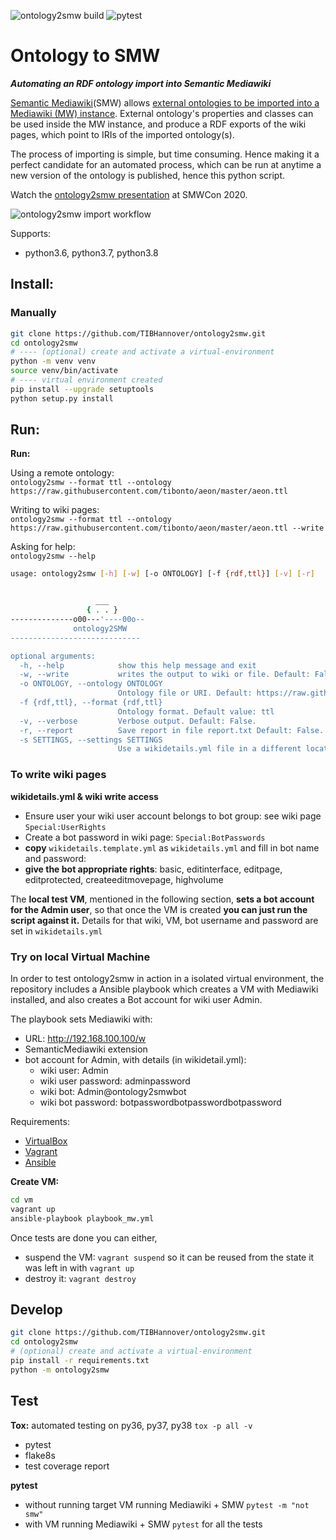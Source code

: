 ![ontology2smw build](https://github.com/TIBHannover/ontology2smw/workflows/ontology2smw%20build/badge.svg)
![pytest](https://github.com/TIBHannover/ontology2smw/workflows/pytest/badge.svg)

# Ontology to SMW
_**Automating an RDF ontology import into Semantic Mediawiki**_

[Semantic Mediawiki](https://www.semantic-mediawiki.org)(SMW) allows
[external ontologies to be imported into a Mediawiki (MW) instance](https://www.semantic-mediawiki.org/wiki/Help:Import_vocabulary).
External ontology's properties and classes can be used inside the MW instance, and produce a RDF exports of
the wiki pages, which point to IRIs of the imported ontology(s).

The process of importing is simple, but time consuming. Hence making it a perfect candidate for an automated process,
which can be run at anytime a new version of the ontology is published, hence this python script.

Watch the [ontology2smw presentation](https://youtu.be/AQfJL-i6s88) at SMWCon 2020.

![ontology2smw import workflow](docs/ontology2smw_aeon.svg?raw=true)

Supports:
* python3.6, python3.7, python3.8


## Install:

### Manually
```bash
git clone https://github.com/TIBHannover/ontology2smw.git
cd ontology2smw
# ---- (optional) create and activate a virtual-environment
python -m venv venv
source venv/bin/activate
# ---- virtual environment created
pip install --upgrade setuptools
python setup.py install
```


## Run:

**Run:**



Using a remote ontology:<br/>`ontology2smw --format ttl --ontology https://raw.githubusercontent.com/tibonto/aeon/master/aeon.ttl`

Writing to wiki pages:<br/>`ontology2smw --format ttl --ontology https://raw.githubusercontent.com/tibonto/aeon/master/aeon.ttl --write`

Asking for help:<br/>`ontology2smw --help`
```bash
usage: ontology2smw [-h] [-w] [-o ONTOLOGY] [-f {rdf,ttl}] [-v] [-r]


                   ___
                 { . . }
--------------o00---'----00o--
              ontology2SMW
-----------------------------

optional arguments:
  -h, --help            show this help message and exit
  -w, --write           writes the output to wiki or file. Default: False (dry-run).
  -o ONTOLOGY, --ontology ONTOLOGY
                        Ontology file or URI. Default: https://raw.githubusercontent.com/tibonto/aeon/master/aeon.ttl
  -f {rdf,ttl}, --format {rdf,ttl}
                        Ontology format. Default value: ttl
  -v, --verbose         Verbose output. Default: False.
  -r, --report          Save report in file report.txt Default: False.
  -s SETTINGS, --settings SETTINGS
                        Use a wikidetails.yml file in a different location.


```

<!--

**Requirements:**

In virtual environment install requirements `pip install -r requirements.txt`

`python setup.py install`


**Create a build:**

`python setup.py sdist bdist_wheel`
-->

### To write wiki pages
**wikidetails.yml & wiki write access**
* Ensure user your wiki user account belongs to bot group: see wiki page `Special:UserRights`
* Create a bot password in wiki page: `Special:BotPasswords`
* **copy** `wikidetails.template.yml` as `wikidetails.yml` and fill in bot name and password:<br/>
* **give the bot appropriate rights**: basic, editinterface, editpage, editprotected, createeditmovepage, highvolume

The **local test VM**, mentioned in the following section, **sets a bot account for
the Admin user**, so that once the VM is created **you can just run the script against it.**
Details for that wiki, VM, bot username and password are set in `wikidetails.yml`



### Try on local Virtual Machine
In order to test ontology2smw in action in a isolated virtual
environment, the repository includes a Ansible playbook which creates a VM with Mediawiki installed, and also creates a Bot account for wiki user Admin.

The playbook sets Mediawiki with:
* URL: http://192.168.100.100/w
* SemanticMediawiki extension
* bot account for Admin, with details (in wikidetail.yml):
   * wiki user: Admin
   * wiki user password: adminpassword
   * wiki bot: Admin@ontology2smwbot
   * wiki bot password: botpasswordbotpasswordbotpassword


Requirements:
* [VirtualBox](https://www.virtualbox.org/)
* [Vagrant](https://www.vagrantup.com/)
* [Ansible](https://www.ansible.com/)

**Create VM:**
```bash
cd vm
vagrant up
ansible-playbook playbook_mw.yml
```
Once tests are done you can either,
* suspend the VM: `vagrant suspend` so it can be reused from the state it was left in with `vagrant up`
* destroy it: `vagrant destroy`


## Develop

```bash
git clone https://github.com/TIBHannover/ontology2smw.git
cd ontology2smw
# (optional) create and activate a virtual-environment
pip install -r requirements.txt
python -m ontology2smw
```

## Test

**Tox:** automated testing on py36, py37, py38
`tox -p all -v`

* pytest
* flake8s
* test coverage report


**pytest**
* without running target VM running Mediawiki + SMW `pytest -m "not smw"`
* with VM running Mediawiki + SMW `pytest` for all the tests
